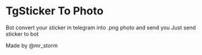 # TgSticker To Photo

Bot convert your sticker in telegram into .png photo and send you
Just send sticker to bot

Made by @mr_storm
